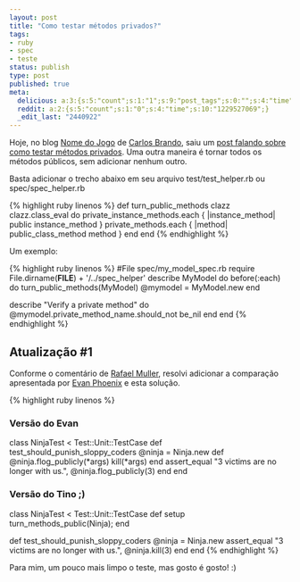 ```yaml
---
layout: post
title: "Como testar métodos privados?"
tags:
- ruby
- spec
- teste
status: publish
type: post
published: true
meta:
  delicious: a:3:{s:5:"count";s:1:"1";s:9:"post_tags";s:0:"";s:4:"time";s:10:"1229527068";}
  reddit: a:2:{s:5:"count";s:1:"0";s:4:"time";s:10:"1229527069";}
  _edit_last: "2440922"
---
```

Hoje, no blog [Nome do Jogo](://www.nomedojogo.com/) de [Carlos Brando](://workingwithrails.com/person/8137-carlos-brando), saiu um [post falando sobre como testar métodos privados](://www.nomedojogo.com/2008/03/12/como-testar-um-metodo-privado/). Uma outra maneira é tornar todos os métodos públicos, sem adicionar nenhum outro.

Basta adicionar o trecho abaixo em seu arquivo test/test_helper.rb ou spec/spec_helper.rb

{% highlight ruby linenos %}
def turn_public_methods clazz
  clazz.class_eval do
    private_instance_methods.each { |instance_method| public instance_method }
    private_methods.each { |method| public_class_method method }
  end
end
{% endhighlight %}

Um exemplo:

{% highlight ruby linenos %}
#File spec/my_model_spec.rb
require File.dirname(__FILE__) + '/../spec_helper'
describe MyModel do
  before(:each) do
    turn_public_methods(MyModel)
    @mymodel = MyModel.new
  end

  describe "Verify a private method" do
    @mymodel.private_method_name.should_not be_nil
  end
end
{% endhighlight %}

## Atualização #1

Conforme o comentário de [Rafael Muller](://queroseragil.wordpress.com/author/queroseragil/), resolvi adicionar a comparação apresentada por [Evan Phoenix](://blog.fallingsnow.net/) e esta solução.

{% highlight ruby linenos %}
### Versão do Evan
class NinjaTest &lt; Test::Unit::TestCase
  def test_should_punish_sloppy_coders
    @ninja = Ninja.new
    def @ninja.flog_publicly(*args)
      kill(*args)
    end
    assert_equal "3 victims are no longer with us.", @ninja.flog_publicly(3)
  end
end

### Versão do Tino ;)
class NinjaTest &lt; Test::Unit::TestCase
  def setup
    turn_methods_public(Ninja);
  end

  def test_should_punish_sloppy_coders
    @ninja = Ninja.new
    assert_equal "3 victims are no longer with us.", @ninja.kill(3)
  end
end
{% endhighlight %}

Para mim, um pouco mais limpo o teste, mas gosto é gosto! :)
